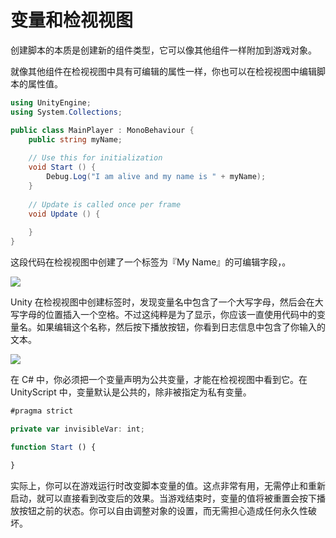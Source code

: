 <!-- > 原文：[Variables and the Inspector](http://docs.unity3d.com/Manual/VariablesAndTheInspector.html) -->

<!-- Unity Manual > Scripting > Scripting Overview > Creating and Using Scripts -->
<!-- Unity 手册 <i class="fa fa-angle-right"/> 脚本 <i class="fa fa-angle-right"/> 脚本概述 <i class="fa fa-angle-right"/> 变量和检视面板 -->

<!-- # Variables and the Inspector -->
# 变量和检视视图

<!-- When creating a script, you are essentially creating your own new type of component that can be attached to Game Objects just like any other component. -->

创建脚本的本质是创建新的组件类型，它可以像其他组件一样附加到游戏对象。

<!-- Just like other Components often have properties that are editable in the inspector, you can allow values in your script to be edited from the Inspector too. -->

就像其他组件在检视视图中具有可编辑的属性一样，你也可以在检视视图中编辑脚本的属性值。

```c#
using UnityEngine;
using System.Collections;

public class MainPlayer : MonoBehaviour {
    public string myName;
    
    // Use this for initialization
    void Start () {
        Debug.Log("I am alive and my name is " + myName);
    }
    
    // Update is called once per frame
    void Update () {
    
    }
}
```

<!-- This code creates an editable field in the Inspector labelled “My Name”. -->

这段代码在检视视图中创建了一个标签为『My Name』的可编辑字段，。

![](http://docs.unity3d.com/540/Documentation/uploads/Main/EditingVarInspector.png)

<!-- Unity creates the Inspector label by introducing a space wherever a capital letter occurs in the variable name. However, this is purely for display purposes and you should always use the variable name within your code. If you edit the name and then press Play, you will see that the message includes the text you entered. -->

Unity 在检视视图中创建标签时，发现变量名中包含了一个大写字母，然后会在大写字母的位置插入一个空格。不过这纯粹是为了显示，你应该一直使用代码中的变量名。如果编辑这个名称，然后按下播放按钮，你看到日志信息中包含了你输入的文本。

![](http://docs.unity3d.com/540/Documentation/uploads/Main/DebugLogMessage.png)

<!-- In C#, you must declare a variable as public to see it in the Inspector. In UnityScript, variables are public by default unless you specify that they should be private: -->

在 C# 中，你必须把一个变量声明为公共变量，才能在检视视图中看到它。在 UnityScript 中，变量默认是公共的，除非被指定为私有变量。

```js
#pragma strict

private var invisibleVar: int;

function Start () {

}
```

<!-- Unity will actually let you change the value of a script’s variables while the game is running. This is very useful for seeing the effects of changes directly without having to stop and restart. When gameplay ends, the values of the variables will be reset to whatever they were before you pressed Play. This ensures that you are free to tweak your object’s settings without fear of doing any permanent damage. -->

实际上，你可以在游戏运行时改变脚本变量的值。这点非常有用，无需停止和重新启动，就可以直接看到改变后的效果。当游戏结束时，变量的值将被重置会按下播放按钮之前的状态。你可以自由调整对象的设置，而无需担心造成任何永久性破坏。
